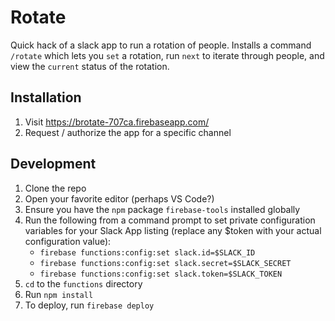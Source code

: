 # Rotate

Quick hack of a slack app to run a rotation of people. Installs a command `/rotate` which lets you `set` a rotation, run `next` to iterate through people, and view the `current` status of the rotation.

## Installation
1. Visit https://brotate-707ca.firebaseapp.com/
2. Request / authorize the app for a specific channel

## Development
1. Clone the repo
2. Open your favorite editor (perhaps VS Code?)
3. Ensure you have the `npm` package `firebase-tools` installed globally
4. Run the following from a command prompt to set private configuration variables for your Slack App listing (replace any $token with your actual configuration value):
   - `firebase functions:config:set slack.id=$SLACK_ID`
   - `firebase functions:config:set slack.secret=$SLACK_SECRET`
   - `firebase functions:config:set slack.token=$SLACK_TOKEN`
5. `cd` to the `functions` directory
6. Run `npm install`
7. To deploy, run `firebase deploy`
